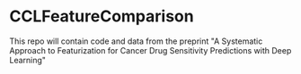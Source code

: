 # CCLFeatureComparison
This repo will contain code and data from the preprint "A Systematic Approach to Featurization for Cancer Drug Sensitivity Predictions with Deep Learning"
